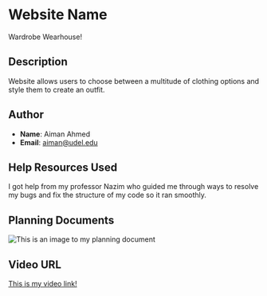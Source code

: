 # Website Name

Wardrobe Wearhouse!
## Description

Website allows users to choose between a multitude of clothing options and style them to create an outfit.

## Author

* **Name**: Aiman Ahmed
* **Email**: aiman@udel.edu

## Help Resources Used

I got help from my professor Nazim who guided me through ways to resolve my bugs and fix the structure of my code so it ran smoothly.

## Planning Documents

![This is an image to my planning document](ciscplan.jpeg)

## Video URL

[This is my video link!](https://drive.google.com/file/d/1eEGwWo-azqZu5R2v0s-DKobZNON4cWSt/view?usp=sharing)
